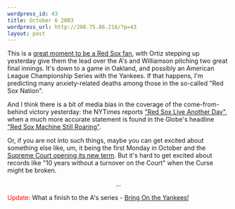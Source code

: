 ```yaml
--- 
wordpress_id: 43
title: October 6 2003
wordpress_url: http://208.75.86.216/?p=43
layout: post
---
```

This is a <a href="http://www.boston.com/sports/baseball/redsox/articles/2003/10/06/red_sox_machine_still_roaring/">great moment to be a Red Sox fan</a>, with Ortiz stepping up yesterday give them the lead over the A's and Williamson pitching two great final innings. It's down to a game in Oakland, and possibly an American League Championship Series with the Yankees. If that happens, I'm predicting many anxiety-related deaths among those in the so-called "Red Sox Nation".

And I think there is a bit of media bias in the coverage of the come-from-behind victory yesterday: the NYTimes reports <a href="http://www.nytimes.com/2003/10/06/sports/baseball/06sox.html">"Red Sox Live Another Day"</a>, when a much more accurate statement is found in the Globe's headline <a href="http://www.boston.com/sports/baseball/redsox/articles/2003/10/06/red_sox_machine_still_roaring/">"Red Sox Machine Still Roaring"</a>.

Or, if you are not into such things, maybe you can get excited about something else like, um, it being the first Monday in October and the <a href="http://www.nytimes.com/2003/10/06/national/06SCOT.html">Supreme Court opening its new term</a>. But it's hard to get excited about records like "10 years without a turnover on the Court" when the Curse might be broken.

<center>...</center>

<font color="red">Update:</font> What a finish to the A's series - <a href="http://www.boston.com/sports/articles/2003/10/07/bring_on_the_yankees/">Bring On the Yankees!</a>
